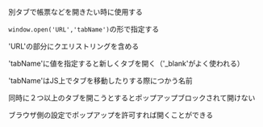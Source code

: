 別タブで帳票などを開きたい時に使用する

`window.open('URL','tabName')`の形で指定する

'URL'の部分にクエリストリングを含める

'tabName'に値を指定すると新しくタブを開く（'_blank'がよく使われる）

'tabName'はJS上でタブを移動したりする際につかう名前

同時に２つ以上のタブを開こうとするとポップアップブロックされて開けない

ブラウザ側の設定でポップアップを許可すれば開くことができる
